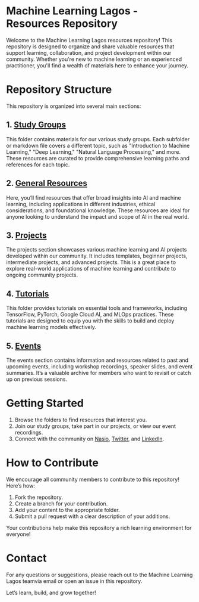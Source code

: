# Machine Learning Lagos - Resources Repository

Welcome to the Machine Learning Lagos resources repository! This repository is designed to organize and share valuable resources that support learning, collaboration, and project development within our community. Whether you're new to machine learning or an experienced practitioner, you'll find a wealth of materials here to enhance your journey.

# Repository Structure

This repository is organized into several main sections:

## 1. [Study Groups](/study-groups)

This folder contains materials for our various study groups. Each subfolder or markdown file covers a different topic, such as "Introduction to Machine Learning," "Deep Learning," "Natural Language Processing," and more. These resources are curated to provide comprehensive learning paths and references for each topic.

## 2. [General Resources](/general-resources)

Here, you’ll find resources that offer broad insights into AI and machine learning, including applications in different industries, ethical considerations, and foundational knowledge. These resources are ideal for anyone looking to understand the impact and scope of AI in the real world.

## 3. [Projects](/projects)

The projects section showcases various machine learning and AI projects developed within our community. It includes templates, beginner projects, intermediate projects, and advanced projects. This is a great place to explore real-world applications of machine learning and contribute to ongoing community projects.

## 4. [Tutorials](/tutorials)

This folder provides tutorials on essential tools and frameworks, including TensorFlow, PyTorch, Google Cloud AI, and MLOps practices. These tutorials are designed to equip you with the skills to build and deploy machine learning models effectively.

## 5. [Events](/events)

The events section contains information and resources related to past and upcoming events, including workshop recordings, speaker slides, and event summaries. It’s a valuable archive for members who want to revisit or catch up on previous sessions.

# Getting Started

1. Browse the folders to find resources that interest you.
2. Join our study groups, take part in our projects, or view our event recordings.
3. Connect with the community on [Nasio](https://proxy.nas.io/machine-learning-lagos), [Twitter](https://x.com/mlinlagos), and [LinkedIn](https://www.linkedin.com/company/machine-learning-lagos/).

# How to Contribute

We encourage all community members to contribute to this repository! Here’s how:

1. Fork the repository.
2. Create a branch for your contribution.
3. Add your content to the appropriate folder.
4. Submit a pull request with a clear description of your additions.

Your contributions help make this repository a rich learning environment for everyone!

# Contact

For any questions or suggestions, please reach out to the Machine Learning Lagos teamvia email or open an issue in this repository.

Let’s learn, build, and grow together!

